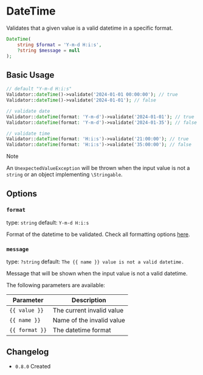 # DateTime

Validates that a given value is a valid datetime in a specific format.

```php
DateTime(
    string $format = 'Y-m-d H:i:s', 
    ?string $message = null
);
```

## Basic Usage

```php
// default "Y-m-d H:i:s"
Validator::dateTime()->validate('2024-01-01 00:00:00'); // true
Validator::dateTime()->validate('2024-01-01'); // false

// validate date
Validator::dateTime(format: 'Y-m-d')->validate('2024-01-01'); // true
Validator::dateTime(format: 'Y-m-d')->validate('2024-01-35'); // false

// validate time
Validator::dateTime(format: 'H:i:s')->validate('21:00:00'); // true
Validator::dateTime(format: 'H:i:s')->validate('35:00:00'); // false
```

> [!NOTE]
> An `UnexpectedValueException` will be thrown when the input value is not a `string` or an object implementing `\Stringable`.

## Options

### `format`

type: `string` default: `Y-m-d H:i:s`

Format of the datetime to be validated.
Check all formatting options [here](https://www.php.net/manual/en/datetimeimmutable.createfromformat.php).

### `message`

type: `?string` default: `The {{ name }} value is not a valid datetime.`

Message that will be shown when the input value is not a valid datetime.

The following parameters are available:

| Parameter      | Description               |
|----------------|---------------------------|
| `{{ value }}`  | The current invalid value |
| `{{ name }}`   | Name of the invalid value |
| `{{ format }}` | The datetime format       |

## Changelog

- `0.8.0` Created